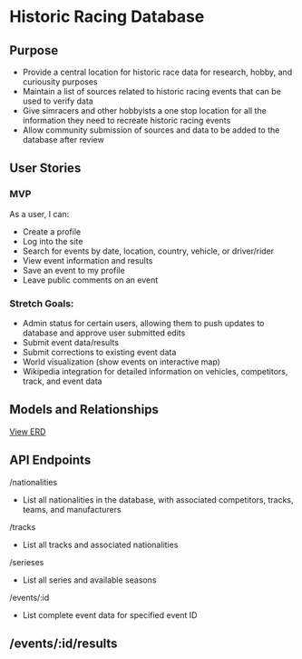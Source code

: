 # Historic Racing Database

## Purpose
  - Provide a central location for historic race data for research, hobby, and curiousity purposes
  - Maintain a list of sources related to historic racing events that can be used to verify data
  - Give simracers and other hobbyists a one stop location for all the information they need to recreate historic racing events
  - Allow community submission of sources and data to be added to the database after review

## User Stories

### MVP
  As a user, I can:
  - Create a profile
  - Log into the site
  - Search for events by date, location, country, vehicle, or driver/rider
  - View event information and results
  - Save an event to my profile
  - Leave public comments on an event

### Stretch Goals: 
  - Admin status for certain users, allowing them to push updates to database and approve user submitted edits
  - Submit event data/results
  - Submit corrections to existing event data
  - World visualization (show events on interactive map)
  - Wikipedia integration for detailed information on vehicles, competitors, track, and event data


## Models and Relationships
  [View ERD](https://lucid.app/lucidchart/7732b65d-93c3-4032-aa2d-36e4818644c5/view#)


## API Endpoints
  /nationalities
  - List all nationalities in the database, with associated competitors, tracks, teams, and manufacturers

  /tracks
  - List all tracks and associated nationalities

  /serieses
  - List all series and available seasons

  /events/:id
  - List complete event data for specified event ID

  /events/:id/results
  - 